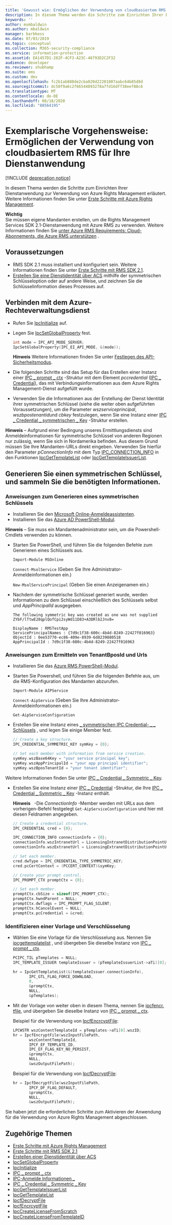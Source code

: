 ```yaml
---
title: 'Gewusst wie: Ermöglichen der Verwendung von cloudbasiertem RMS für Ihre Dienstanwendung | Azure RMS'
description: In diesem Thema werden die Schritte zum Einrichten Ihrer Dienstanwendung zur Verwendung von Azure Rights Management erläutert.
keywords: ''
author: msmbaldwin
ms.author: mbaldwin
manager: barbkess
ms.date: 07/03/2019
ms.topic: conceptual
ms.collection: M365-security-compliance
ms.service: information-protection
ms.assetid: EA1457D1-282F-4CF3-A23C-46793D2C2F32
audience: developer
ms.reviewer: shubhamp
ms.suite: ems
ms.custom: dev
ms.openlocfilehash: fc2b1ab888de2cba020d22201807aabc64b85d8d
ms.sourcegitcommit: dc50f9a6c2f66544893278a7fd16dff38eef88c6
ms.translationtype: MT
ms.contentlocale: de-DE
ms.lasthandoff: 08/18/2020
ms.locfileid: "88564195"
---
```

# <a name="how-to-enable-your-service-application-to-work-with-cloud-based-rms"></a>Exemplarische Vorgehensweise: Ermöglichen der Verwendung von cloudbasiertem RMS für Ihre Dienstanwendung

[!INCLUDE [deprecation notice](../includes/deprecation-warning.md)]

In diesem Thema werden die Schritte zum Einrichten Ihrer Dienstanwendung zur Verwendung von Azure Rights Management erläutert. Weitere Informationen finden Sie unter [Erste Schritte mit Azure Rights Management](https://technet.microsoft.com/library/jj585016.aspx).

**Wichtig**  
Sie müssen eigene Mandanten erstellen, um die Rights Management Services SDK 2.1-Dienstanwendung mit Azure RMS zu verwenden. Weitere Informationen finden Sie [unter Azure RMS Requirements: Cloud-Abonnements, die Azure RMS unterstützen](../requirements.md) .

## <a name="prerequisites"></a>Voraussetzungen

-   RMS SDK 2.1 muss installiert und konfiguriert sein. Weitere Informationen finden Sie unter [Erste Schritte mit RMS SDK 2.1](getting-started-with-ad-rms-2-0.md).
-   [Erstellen Sie eine Dienstidentität über ACS](https://msdn.microsoft.com/library/gg185924.aspx) mithilfe der symmetrischen Schlüsseloption oder auf andere Weise, und zeichnen Sie die Schlüsselinformation dieses Prozesses auf.

## <a name="connecting-to-the-azure-rights-management-service"></a>Verbinden mit dem Azure-Rechteverwaltungsdienst

- Rufen Sie [IpcInitialize](https://msdn.microsoft.com/library/jj127295.aspx) auf.
- Legen Sie [IpcSetGlobalProperty](https://msdn.microsoft.com/library/hh535270.aspx) fest.

  ```cpp
  int mode = IPC_API_MODE_SERVER;
  IpcSetGlobalProperty(IPC_EI_API_MODE, &(mode));
  ```

  **Hinweis**  Weitere Informationen finden Sie unter [Festlegen des API-Sicherheitsmodus](setting-the-api-security-mode-api-mode.md).


-   Die folgenden Schritte sind das Setup für das Erstellen einer Instanz einer [IPC \_ prompt \_ ctx](https://msdn.microsoft.com/library/hh535278.aspx) -Struktur mit dem Element *pccredential*  ([IPC \_ Credential](https://msdn.microsoft.com/library/hh535275.aspx)), das mit Verbindungsinformationen aus dem Azure Rights Management-Dienst aufgefüllt wurde.
-   Verwenden Sie die Informationen aus der Erstellung der Dienst Identität ihrer symmetrischen Schlüssel (siehe die weiter oben aufgeführten Voraussetzungen), um die Parameter *wszserviceprincipal*, *wszbpostenantid*und *cbkey* festzulegen, wenn Sie eine Instanz einer [IPC \_ Credential \_ symmetrischen \_ Key](https://msdn.microsoft.com/library/dn133062.aspx) -Struktur erstellen.

**Hinweis** – Aufgrund einer Bedingung unseres Ermittlungsdiensts sind Anmeldeinformationen für symmetrische Schlüssel von anderen Regionen nur zulässig, wenn Sie sich in Nordamerika befinden. Aus diesem Grund müssen Sie Ihre Mandanten-URLs direkt eingeben. Verwenden Sie hierfür den Parameter *pConnectionInfo* mit dem Typ [IPC\_CONNECTION\_INFO](https://msdn.microsoft.com/library/hh535274.aspx) in den Funktionen [IpcGetTemplateList](https://msdn.microsoft.com/library/hh535267.aspx) oder [IpcGetTemplateIssuerList](https://msdn.microsoft.com/library/hh535266.aspx).

## <a name="generate-a-symmetric-key-and-collect-the-needed-information"></a>Generieren Sie einen symmetrischen Schlüssel, und sammeln Sie die benötigten Informationen.

### <a name="instructions-to-generate-a-symmetric-key"></a>Anweisungen zum Generieren eines symmetrischen Schlüssels

-   Installieren Sie den [Microsoft Online-Anmeldeassistenten](https://go.microsoft.com/fwlink/p/?LinkID=286152).
-   Installieren Sie das [Azure AD PowerShell-Modul](https://bposast.vo.msecnd.net/MSOPMW/8073.4/amd64/AdministrationConfig-en.msi).

**Hinweis** – Sie muss ein Mandantenadministrator sein, um die Powershell-Cmdlets verwenden zu können.

- Starten Sie PowerShell, und führen Sie die folgenden Befehle zum Generieren eines Schlüssels aus.

    `Import-Module MSOnline`

    `Connect-MsolService` (Geben Sie Ihre Administrator-Anmeldeinformationen ein.)

    `New-MsolServicePrincipal` (Geben Sie einen Anzeigenamen ein.)

- Nachdem der symmetrische Schlüssel generiert wurde, werden Informationen zu dem Schlüssel einschließlich des Schlüssels selbst und *AppPrincipalId* ausgegeben.

  ```output
  The following symmetric key was created as one was not supplied
  ZYbF/lTtwE28qplQofCpi2syWd11D83+A3DRlb2Jnv8=

  DisplayName : RMSTestApp
  ServicePrincipalNames : {7d9c1f38-600c-4b4d-8249-22427f016963}
  ObjectId : 0ee53770-ec86-409e-8939-6d8239880518
  AppPrincipalId : 7d9c1f38-600c-4b4d-8249-22427f016963
  ```


### <a name="instructions-to-find-out-tenantbposid-and-urls"></a>Anweisungen zum Ermitteln von **TenantBposId** und **Urls**

-   Installieren Sie das [Azure RMS PowerShell-Modul](https://technet.microsoft.com/library/jj585012.aspx).
-   Starten Sie Powershell, und führen Sie die folgenden Befehle aus, um die RMS-Konfiguration des Mandanten abzurufen.

    `Import-Module AIPService`

    `Connect-AipService` (Geben Sie Ihre Administrator-Anmeldeinformationen ein.)

    `Get-AipServiceConfiguration`


- Erstellen Sie eine Instanz eines  [ \_ symmetrischen IPC Credential- \_ \_ Schlüssels](https://msdn.microsoft.com/library/dn133062.aspx) , und legen Sie einige Member fest.

  ```cpp
  // Create a key structure.
  IPC_CREDENTIAL_SYMMETRIC_KEY symKey = {0};

  // Set each member with information from service creation.
  symKey.wszBase64Key = "your service principal key";
  symKey.wszAppPrincipalId = "your app principal identifier";
  symKey.wszBposTenantId = "your tenant identifier";
  ```

Weitere Informationen finden Sie unter [IPC \_ Credential \_ Symmetric \_ Key](https://msdn.microsoft.com/library/dn133062.aspx).

- Erstellen Sie eine Instanz einer [IPC \_ Credential](https://msdn.microsoft.com/library/hh535275.aspx) -Struktur, die Ihre [IPC \_ Credential \_ Symmetric \_ Key](https://msdn.microsoft.com/library/dn133062.aspx) -Instanz enthält.

  **Hinweis**   -Die *ConnectionInfo* -Member werden mit URLs aus dem vorherigen-Befehl festgelegt `Get-AipServiceConfiguration` und hier mit diesen Feldnamen angegeben.

  ```cpp
  // Create a credential structure.
  IPC_CREDENTIAL cred = {0};

  IPC_CONNECTION_INFO connectionInfo = {0};
  connectionInfo.wszIntranetUrl = LicensingIntranetDistributionPointUrl;
  connectionInfo.wszExtranetUrl = LicensingExtranetDistributionPointUrl;

  // Set each member.
  cred.dwType = IPC_CREDENTIAL_TYPE_SYMMETRIC_KEY;
  cred.pcCertContext = (PCCERT_CONTEXT)&symKey;

  // Create your prompt control.
  IPC_PROMPT_CTX promptCtx = {0};

  // Set each member.
  promptCtx.cbSize = sizeof(IPC_PROMPT_CTX);
  promptCtx.hwndParent = NULL;
  promptCtx.dwflags = IPC_PROMPT_FLAG_SILENT;
  promptCtx.hCancelEvent = NULL;
  promptCtx.pcCredential = &cred;
  ```

### <a name="identify-a-template-and-then-encrypt"></a>Identifizieren einer Vorlage und Verschlüsselung

- Wählen Sie eine Vorlage für die Verschlüsselung aus.
    Nennen Sie [ipcgettemplatelist](https://msdn.microsoft.com/library/hh535267.aspx) , und übergeben Sie dieselbe Instanz von [IPC \_ prompt \_ ctx](https://msdn.microsoft.com/library/hh535278.aspx).

  ```cpp
  PCIPC_TIL pTemplates = NULL;
  IPC_TEMPLATE_ISSUER templateIssuer = (pTemplateIssuerList->aTi)[0];

  hr = IpcGetTemplateList(&(templateIssuer.connectionInfo),
         IPC_GTL_FLAG_FORCE_DOWNLOAD,
         0,
         &promptCtx,
         NULL,
         &pTemplates);
  ```

- Mit der Vorlage von weiter oben in diesem Thema, nennen Sie [ipcfencr. tfile](https://msdn.microsoft.com/library/dn133059.aspx), und übergeben Sie dieselbe Instanz von [IPC \_ prompt \_ ctx](https://msdn.microsoft.com/library/hh535278.aspx).

  Beispiel für die Verwendung von [IpcfEncrcyptFile](https://msdn.microsoft.com/library/dn133059.aspx):

  ```cpp
  LPCWSTR wszContentTemplateId = pTemplates->aTi[0].wszID;
  hr = IpcfEncryptFile(wszInputFilePath,
         wszContentTemplateId,
         IPCF_EF_TEMPLATE_ID,
         IPC_EF_FLAG_KEY_NO_PERSIST,
         &promptCtx,
         NULL,
         &wszOutputFilePath);
  ```

  Beispiel für die Verwendung von [IpcfDecryptFile](https://msdn.microsoft.com/library/dn133058.aspx):

  ```cpp
  hr = IpcfDecryptFile(wszInputFilePath,
         IPCF_DF_FLAG_DEFAULT,
         &promptCtx,
         NULL,
         &wszOutputFilePath);
  ```

Sie haben jetzt die erforderlichen Schritte zum Aktivieren der Anwendung für die Verwendung von Azure Rights Management abgeschlossen.

## <a name="related-topics"></a>Zugehörige Themen

* [Erste Schritte mit Azure Rights Management](https://technet.microsoft.com/library/jj585016.aspx)
* [Erste Schritte mit RMS SDK 2.1](getting-started-with-ad-rms-2-0.md)
* [Erstellen einer Dienstidentität über ACS](https://msdn.microsoft.com/library/gg185924.aspx)
* [IpcSetGlobalProperty](https://msdn.microsoft.com/library/hh535270.aspx)
* [IpcInitialize](https://msdn.microsoft.com/library/jj127295.aspx)
* [IPC \_ prompt \_ ctx](https://msdn.microsoft.com/library/hh535278.aspx)
* [IPC-Anmelde Informationen \_](https://msdn.microsoft.com/library/hh535275.aspx)
* [IPC \_ Credential \_ Symmetric \_ Key](https://msdn.microsoft.com/library/dn133062.aspx)
* [IpcGetTemplateIssuerList](https://msdn.microsoft.com/library/hh535266.aspx)
* [IpcGetTemplateList](https://msdn.microsoft.com/library/hh535267.aspx)
* [IpcfDecryptFile](https://msdn.microsoft.com/library/dn133058.aspx)
* [IpcfEncrcyptFile](https://msdn.microsoft.com/library/dn133059.aspx)
* [IpcCreateLicenseFromScratch](https://msdn.microsoft.com/library/hh535256.aspx)
* [IpcCreateLicenseFromTemplateID](https://msdn.microsoft.com/library/hh535257.aspx)
